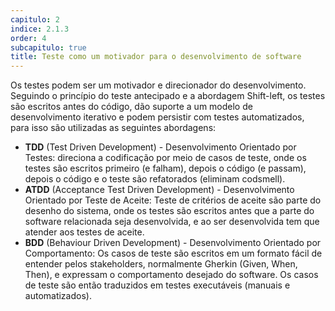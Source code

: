 ```yaml
---
capitulo: 2
indice: 2.1.3
order: 4
subcapitulo: true
title: Teste como um motivador para o desenvolvimento de software
---
```


<p>Os testes podem ser um motivador e direcionador do desenvolvimento. Seguindo o princípio do teste antecipado e a abordagem Shift-left, os testes são escritos antes do código, dão suporte a um modelo de desenvolvimento iterativo e podem persistir com testes automatizados, para isso são utilizadas as seguintes abordagens:  </p>

<ul>
    <li><b>TDD</b> (Test Driven Development) - Desenvolvimento Orientado por Testes: direciona a codificação por meio de casos de teste, onde os testes são escritos primeiro (e falham), depois o código (e passam), depois o código e o teste são refatorados (eliminam codsmell).</li>
    <li><b>ATDD</b> (Acceptance Test Driven Development) - Desenvolvimento Orientado por Teste de Aceite: Teste de critérios de aceite são parte do desenho do sistema, onde os testes são escritos antes que a parte do software relacionada seja desenvolvida, e ao ser desenvolvida tem que atender aos testes de aceite. </li>
    <li><b>BDD</b> (Behaviour Driven Development) - Desenvolvimento Orientado por Comportamento: Os casos de teste são escritos em um formato fácil de entender pelos stakeholders, normalmente Gherkin (Given, When, Then), e expressam o comportamento desejado do software. Os casos de teste são então traduzidos em testes executáveis (manuais e automatizados). </li>
</ul>

